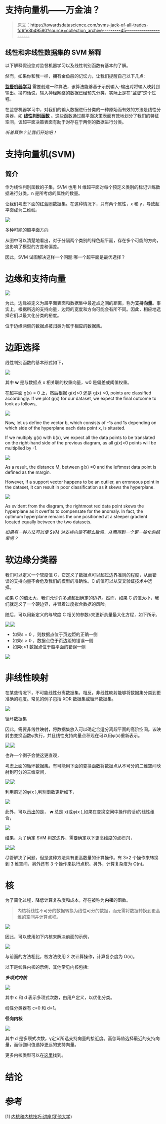 # 支持向量机——万金油？

> 原文：<https://towardsdatascience.com/svms-jack-of-all-trades-fd6fe3b49580?source=collection_archive---------45----------------------->

## 线性和非线性数据集的 SVM 解释

以下解释假设您对监督机器学习以及线性判别函数有基本的了解。

然而，如果你和我一样，拥有金鱼般的记忆力，让我们提醒自己以下几点:

[**监督机器学习**](https://en.wikipedia.org/wiki/Supervised_learning) 需要创建一种算法，该算法能够基于示例输入-输出对将输入映射到输出。换句话说，输入神经网络的数据已经预先分类，实际上是在“监督”这个过程。

在监督机器学习中，对我们的输入数据进行分类的一种原始而有效的方法是线性分类器，如 [**线性判别函数**](http://vision.psych.umn.edu/users/schrater/schrater_lab/courses/PattRecog09/Lec7PattRec09.pdf) 。这些函数通过超平面决策表面有效地划分了我们的特征空间，该超平面决策表面有助于对存在于两侧的数据进行分类。

*听着耳熟？让我们开始吧！*

# 支持向量机(SVM)

## **简介**

作为线性判别函数的子集，SVM 也用 N 维超平面对每个预定义类别的标记训练数据进行分类。n 是所考虑的属性的数量。

让我们考虑下面的红蓝圈数据集。在这种情况下，只有两个属性，x 和 y，导致超平面成为二维线。

![](img/2de323c932ca0f7a4bb736e3bb7c0328.png)

多种可能的超平面方向

从图中可以清楚地看出，对于分隔两个类别的绿色超平面，存在多个可能的方向，这影响了模型的方差和偏差。

因此，SVM 试图解决这样一个问题:哪一个超平面是最优选择？

# 边缘和支持向量

![](img/599a17d82e8468da8ef23889e66b3354.png)

为此，边缘被定义为超平面表面和数据集中最近点之间的距离，称为**支持向量**。事实上，根据所选的支持向量，边距的宽度和方向可能会有所不同。因此，相应地选择它们以最大化分类的裕度。

位于边缘两侧的数据点被归类为属于相应的数据集。

# 边距选择

线性判别函数的基本形式如下，

![](img/f20b8d8a0bb202fb867bacd172f7563b.png)

其中 **w** 是与数据点 x 相关联的权重向量，w0 是偏差或阈值权重。

在超平面 g(x) = 0 上，然后根据 g(x)>0 还是 g(x) <0, points are classified accordingly. If we plot g(x) for our dataset, we expect the final outcome to look as follows,

![](img/4216be73c7d83c8b827e11fde4ebea9e.png)

Now, let us define the vector b, which consists of -1s and 1s depending on which side of the hyperplane each data point x, is situated.

If we multiply g(x) with b(x), we expect all the data points to be translated on the right-hand side of the previous diagram, as all g(x)<0 points will be multiplied by -1.

![](img/0ef2936b31619c96d9450f8f4fc0603e.png)

As a result, the distance M, between g(x) =0 and the leftmost data point is defined as the margin.

However, if a support vector happens to be an outlier, an erroneous point in the dataset, it can result in poor classification as it skews the hyperplane.

![](img/c87d9112c320f914b7695a650d03d140.png)

As evident from the diagram, the rightmost red data point skews the hyperplane as it overfits to compensate for the anomaly. In fact, the optimum hyperplane remains the one positioned at a steeper gradient located equally between the two datasets.

*如果有一种方法可以使 SVM 对支持向量不那么敏感，从而得到一个更一般化的结果呢？*

# **软边缘分类器**

我们可以定义一个软度值 C，它定义了数据点可以超过边界准则的程度，从而错误的支持向量不会危及我们的模型的准确性。C 的值可以从交叉验证技术中选择。

如果 C 的值太大，我们允许许多点超出确定的边界。然而，如果 C 的值太小，我们就定义了一个硬边界，并冒着过度拟合数据的风险。

随后，可以用新定义的与软度 C 相关的参数ε来更新余量最大化方程，如下所示，

![](img/2da0d678c98e3dbebf56d7ad06c1ccdb.png)![](img/cfa6379d4bf7a2eae6cf6f7a76d4b924.png)

*   如果ε = 0
    ，则数据点位于页边距的正确一侧
*   如果ε > 0
    ，数据点位于页边距的错误一侧
*   如果ε>1
    数据点位于超平面的错误一侧

![](img/5b606df73cca6af21886e909ea4fe81b.png)

# **非线性映射**

在某些情况下，不可能线性分离数据集，相反，非线性映射能够将数据集分类到更准确的程度。常见的例子包括 XOR 数据集或循环数据集。

![](img/28e7aa4fdffdfbde5f78dd92005c2ca8.png)

循环数据集

因此，需要非线性映射，将数据集放入可以确定合适分离超平面的高阶空间。该映射由变换函数φ执行，并且线性支持向量点积现在可以用φ(x)重新表示。

![](img/0c1d4f2c671571a90e787ae6a38eb56c.png)![](img/22443a140a0c428edff5155ad1dabb30.png)

也许一个例子会使这更直观，

考虑上面的循环数据集。有可能用下面的变换函数将数据点从不可分的二维空间映射到可分的三维空间，

![](img/a5aba30b4527dadcb49f047067e16842.png)![](img/ffcc92f5a8587adb54a74b4ca84073ea.png)

利用前述的φ(x ),判别函数更新如下，

![](img/de351efbe0064d07ce30462f92a8a684.png)

此外，可以[示出](https://www.youtube.com/watch?v=JiM_LXpAtLc)的是， **w** 总是 x(或φ(x ),如果在变换空间中操作的话)的线性组合，

![](img/bbd29d546fe1c587a32a6437bd14e113.png)

结果，为了确定 SVM 判定边界，需要确定以下更高维度的点积[1]，

![](img/eb325ef475830f345cb966db3022b11e.png)![](img/bb3849a571c5ac4ae0d9c399f6efbe1c.png)

尽管解决了问题，但是这种方法具有更高数量的计算操作。有 3×2 个操作来转换到 3 维空间，另外还有 3 个操作来执行点积。另外，计算复杂度为 O(n)。

# 核

为了简化过程，降低计算复杂度和成本，存在被称为**内核**的函数。

> 内核将线性不可分的数据转换为线性可分的数据，而无需将数据转换到更高维的空间并计算点积。

![](img/7eb20bfb7b9d28aa55bb7b5eb3bd6717.png)

因此，可以使用如下内核来解决前面的示例，

![](img/6c28149c10823f442b43f10b5c8798c4.png)

与前面的方法相比，核方法使用 2 次计算操作，计算复杂度为 O(n)。

以下是线性内核的示例，其他常见内核包括:

***多项式内核***

![](img/0532f80f58b39b66e70c56fc65c27985.png)

其中 c 和 d 表示多项式次数，由用户定义，以优化分类。

线性分类器有 c=0 和 d=1。

**径向内核**

![](img/4ccfcba5451419b5bdda8e3746b89cbd.png)

其中 d 是多项式次数，γ定义所选支持向量的接近度。高伽玛值选择最近的支持向量，而低伽玛值选择更远的支持向量。

更多内核类型可以在[这里](https://data-flair.training/blogs/svm-kernel-functions/)找到。

# 结论

# 参考

[1] [内核和内核技巧:讲座(犹他大学)](https://svivek.com/teaching/lectures/slides/svm/kernels.pdf)